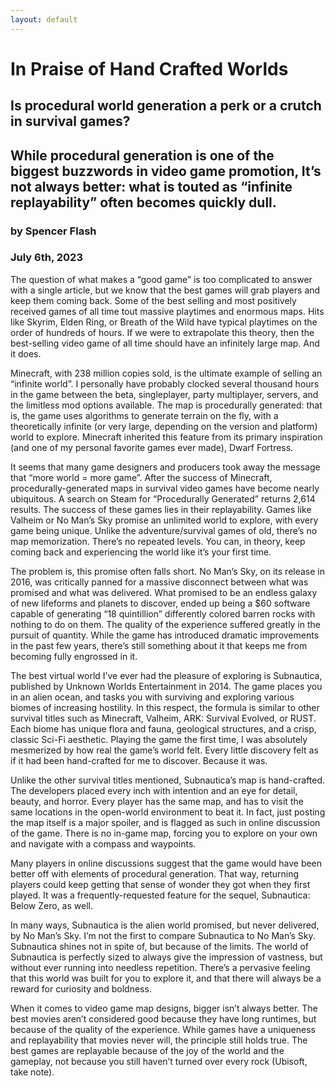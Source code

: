 ```yaml
---
layout: default
---
```


# In Praise of Hand Crafted Worlds

## Is procedural world generation a perk or a crutch in survival games?

## While procedural generation is one of the biggest buzzwords in video game promotion, It’s not always better: what is touted as “infinite replayability” often becomes quickly dull.

### by Spencer Flash
### July 6th, 2023

The question of what makes a “good game” is too complicated to answer with a single article, but we know that the best games will grab players and keep them coming back. Some of the best selling and most positively received games of all time tout massive playtimes and enormous maps. Hits like Skyrim, Elden Ring, or Breath of the Wild have typical playtimes on the order of hundreds of hours. If we were to extrapolate this theory, then the best-selling video game of all time should have an infinitely large map. And it does.

Minecraft, with 238 million copies sold, is the ultimate example of selling an “infinite world”. I personally have probably clocked several thousand hours in the game between the beta, singleplayer, party multiplayer, servers, and the limitless mod options available. The map is procedurally generated: that is, the game uses algorithms to generate terrain on the fly, with a theoretically infinite (or very large, depending on the version and platform) world to explore. Minecraft inherited this feature from its primary inspiration (and one of my personal favorite games ever made), Dwarf Fortress. 

It seems that many game designers and producers took away the message that “more world = more game”. After the success of Minecraft, procedurally-generated maps in survival video games have become nearly ubiquitous. A search on Steam for “Procedurally Generated” returns 2,614 results. The success of these games lies in their replayability. Games like Valheim or No Man’s Sky promise an unlimited world to explore, with every game being unique. Unlike the adventure/survival games of old, there’s no map memorization. There’s no repeated levels. You can, in theory, keep coming back and experiencing the world like it’s your first time.

The problem is, this promise often falls short. No Man’s Sky, on its release in 2016, was critically panned for a massive disconnect between what was promised and what was delivered. What promised to be an endless galaxy of new lifeforms and planets to discover, ended up being a $60 software capable of generating “18 quintillion” differently colored barren rocks with nothing to do on them. The quality of the experience suffered greatly in the pursuit of quantity. While the game has introduced dramatic improvements in the past few years, there’s still something about it that keeps me from becoming fully engrossed in it.

The best virtual world I’ve ever had the pleasure of exploring is Subnautica, published by Unknown Worlds Entertainment in 2014. The game places you in an alien ocean, and tasks you with surviving and exploring various biomes of increasing hostility. In this respect, the formula is similar to other survival titles such as Minecraft, Valheim, ARK: Survival Evolved, or RUST. Each biome has unique flora and fauna, geological structures, and a crisp, classic Sci-Fi aesthetic. Playing the game the first time, I was absolutely mesmerized by how real the game’s world felt. Every little discovery felt as if it had been hand-crafted for me to discover. Because it was.

Unlike the other survival titles mentioned, Subnautica’s map is hand-crafted. The developers placed every inch with intention and an eye for detail, beauty, and horror. Every player has the same map, and has to visit the same locations in the open-world environment to beat it. In fact, just posting the map itself is a major spoiler, and is flagged as such in online discussion of the game. There is no in-game map, forcing you to explore on your own and navigate with a compass and waypoints. 

Many players in online discussions suggest that the game would have been better off with elements of procedural generation. That way, returning players could keep getting that sense of wonder they got when they first played. It was a frequently-requested feature for the sequel, Subnautica: Below Zero, as well.

In many ways, Subnautica is the alien world promised, but never delivered, by No Man’s Sky. I’m not the first to compare Subnautica to No Man’s Sky. Subnautica shines not in spite of, but because of the limits. The world of Subnautica is perfectly sized to always give the impression of vastness, but without ever running into needless repetition. There’s a pervasive feeling that this world was built for you to explore it, and that there will always be a reward for curiosity and boldness.

When it comes to video game map designs, bigger isn’t always better. The best movies aren’t considered good because they have long runtimes, but because of the quality of the experience. While games have a uniqueness and replayability that movies never will, the principle still holds true. The best games are replayable because of the joy of the world and the gameplay, not because you still haven’t turned over every rock (Ubisoft, take note).
